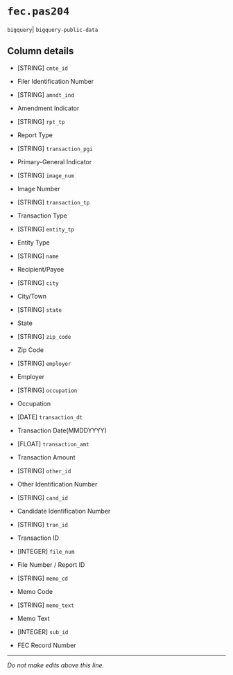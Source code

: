 # `fec.pas204`
`bigquery`| `bigquery-public-data`

## Column details
* [STRING]    `cmte_id`
 - Filer Identification Number
* [STRING]    `amndt_ind`
 - Amendment Indicator
* [STRING]    `rpt_tp`
 - Report Type
* [STRING]    `transaction_pgi`
 - Primary-General Indicator
* [STRING]    `image_num`
 - Image Number
* [STRING]    `transaction_tp`
 - Transaction Type
* [STRING]    `entity_tp`
 - Entity Type
* [STRING]    `name`
 - Recipient/Payee
* [STRING]    `city`
 - City/Town
* [STRING]    `state`
 - State
* [STRING]    `zip_code`
 - Zip Code
* [STRING]    `employer`
 - Employer
* [STRING]    `occupation`
 - Occupation
* [DATE]      `transaction_dt`
 - Transaction Date(MMDDYYYY)
* [FLOAT]     `transaction_amt`
 - Transaction Amount
* [STRING]    `other_id`
 - Other Identification Number
* [STRING]    `cand_id`
 - Candidate Identification Number
* [STRING]    `tran_id`
 - Transaction ID
* [INTEGER]   `file_num`
 - File Number / Report ID
* [STRING]    `memo_cd`
 - Memo Code
* [STRING]    `memo_text`
 - Memo Text
* [INTEGER]   `sub_id`
 - FEC Record Number

-------------------------------------------------------------------------------
*Do not make edits above this line.*

